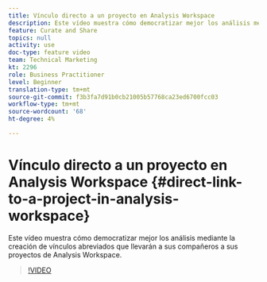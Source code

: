 ```yaml
---
title: Vínculo directo a un proyecto en Analysis Workspace
description: Este vídeo muestra cómo democratizar mejor los análisis mediante la creación de vínculos abreviados que llevarán a sus compañeros a sus proyectos de Analysis Workspace.
feature: Curate and Share
topics: null
activity: use
doc-type: feature video
team: Technical Marketing
kt: 2296
role: Business Practitioner
level: Beginner
translation-type: tm+mt
source-git-commit: f3b3fa7d91b0cb21005b57768ca23ed6700fcc03
workflow-type: tm+mt
source-wordcount: '68'
ht-degree: 4%

---
```



# Vínculo directo a un proyecto en Analysis Workspace {#direct-link-to-a-project-in-analysis-workspace}

Este vídeo muestra cómo democratizar mejor los análisis mediante la creación de vínculos abreviados que llevarán a sus compañeros a sus proyectos de Analysis Workspace.

>[!VIDEO](https://video.tv.adobe.com/v/24710/?quality=12)
